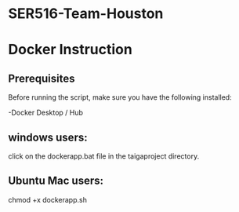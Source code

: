 # SER516-Team-Houston

# Docker Instruction


## Prerequisites

Before running the script, make sure you have the following installed:

-Docker Desktop / Hub

## windows users:
 click on the dockerapp.bat file in the taigaproject directory.


## Ubuntu Mac users:
   chmod +x dockerapp.sh
